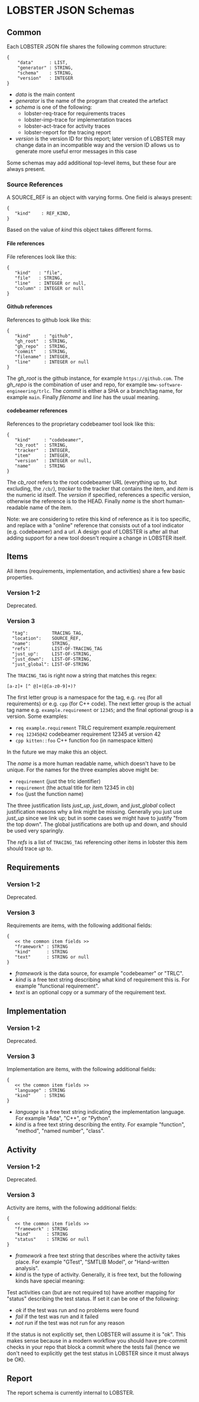 # LOBSTER JSON Schemas

## Common

Each LOBSTER JSON file shares the following common structure:

```
{
    "data"      : LIST,
    "generator" : STRING,
    "schema"    : STRING,
    "version"   : INTEGER
}
```

* _data_ is the main content
* _generator_ is the name of the program that created the artefact
* _schema_ is one of the following:
  * lobster-req-trace for requirements traces
  * lobster-imp-trace for implementation traces
  * lobster-act-trace for activity traces
  * lobster-report for the tracing report
* _version_ is the version ID for this report; later version of LOBSTER
  may change data in an incompatible way and the version ID allows us
  to generate more useful error messages in this case

Some schemas may add additional top-level items, but these four are
always present.

### Source References

A SOURCE_REF is an object with varying forms. One field is always present:

```
{
   "kind"    : REF_KIND,
}
```

Based on the value of *kind* this object takes different forms.

#### File references

File references look like this:

```
{
   "kind"   : "file",
   "file"   : STRING,
   "line"   : INTEGER or null,
   "column" : INTEGER or null
}
```

#### Github references

References to github look like this:

```
{
   "kind"     : "github",
   "gh_root"  : STRING,
   "gh_repo"  : STRING,
   "commit"   : STRING,
   "filename" : INTEGER,
   "line"     : INTEGER or null
}
```

The *gh_root* is the github instance, for example
`https://github.com`. The *gh_repo* is the combination of user and
repo, for example `bmw-software-engineering/trlc`. The *commit* is
either a SHA or a branch/tag name, for example `main`. Finally
*filename* and *line* has the usual meaning.

#### codebeamer references

References to the proprietary codebeamer tool look like this:

```
{
   "kind"     : "codebeamer",
   "cb_root"  : STRING,
   "tracker"  : INTEGER,
   "item"     : INTEGER,
   "version"  : INTEGER or null,
   "name"     : STRING
}
```

The *cb_root* refers to the root codebeamer URL (everything up to, but
excluding, the `/cb/`), *tracker* to the tracker that contains the
item, and *item* is the numeric id itself. The *version* if specified,
references a specific version, otherwise the reference is to the
HEAD. Finally *name* is the short human-readable name of the item.

Note: we are considering to retire this kind of reference as it is too
specific, and replace with a "online" reference that consists out of a
tool indicator (e.g. codebeamer) and a url. A design goal of LOBSTER
is after all that adding support for a new tool doesn't require a
change in LOBSTER itself.

## Items

All items (requirements, implementation, and activities) share a few
basic properties.

### Version 1-2

Deprecated.

### Version 3

```
  "tag":         TRACING_TAG,
  "location":    SOURCE_REF,
  "name":        STRING,
  "refs":        LIST-OF-TRACING_TAG
  "just_up":     LIST-OF-STRING,
  "just_down":   LIST-OF-STRING,
  "just_global": LIST-OF-STRING
```

The `TRACING_TAG` is right now a string that matches this regex:

```regex
[a-z]+ [^ @]+(@[a-z0-9]+)?
```

The first letter group is a namespace for the tag, e.g. `req` (for all
requirements) or e.g. `cpp` (for C++ code). The next letter group is
the actual tag name e.g. `example.requirement` or `12345`; and the
final optional group is a version. Some examples:

* `req example.requirement` TRLC requirement example.requirement
* `req 12345@42` codebeamer requirement 12345 at version 42
* `cpp kitten::foo` C++ function foo (in namespace kitten)

In the future we may make this an object.

The *name* is a more human readable name, which doesn't have to be
unique. For the names for the three examples above might be:

* `requirement` (just the trlc identifier)
* `requirement` (the actual title for item 12345 in cb)
* `foo` (just the function name)

The three justification lists *just_up*, *just_down*, and
*just_global* collect justification reasons why a link might be
missing. Generally you just use *just_up* since we link up; but in
some cases we might have to justify "from the top down". The global
justifications are both up and down, and should be used very
sparingly.

The *refs* is a list of `TRACING_TAG` referencing other items in
lobster this item should trace *up* to.

## Requirements

### Version 1-2

Deprecated.

### Version 3

Requirements are items, with the following additional fields:

```
{
   << the common item fields >>
   "framework" : STRING
   "kind"      : STRING
   "text"      : STRING or null
}
```

* *framework* is the data source, for example "codebeamer" or "TRLC".
* *kind* is a free text string describing what kind of requirement
  this is. For example "functional requirement".
* *text* is an optional copy or a summary of the requirement text.

## Implementation

### Version 1-2

Deprecated.

### Version 3

Implementation are items, with the following additional fields:

```
{
   << the common item fields >>
   "language" : STRING
   "kind"     : STRING
}
```

* *language* is a free text string indicating the implementation
  language. For example "Ada", "C++", or "Python".
* *kind* is a free text string describing the entity. For example
  "function", "method", "named number", "class".

## Activity

### Version 1-2

Deprecated.

### Version 3

Activity are items, with the following additional fields:

```
{
   << the common item fields >>
   "framework" : STRING
   "kind"      : STRING
   "status"    : STRING or null
}
```

* *framework* a free text string that describes where the activity
  takes place. For example "GTest", "SMTLIB Model", or "Hand-written
  analysis".
* *kind* is the type of activity. Generally, it is free text, but the
  following kinds have special meaning:

Test activities can (but are not required to) have another mapping for
"status" describing the test status. If set it can be one of the
following:

* *ok* if the test was run and no problems were found
* *fail* if the test was run and it failed
* *not run* if the test was not run for any reason

If the status is not explicitly set, then LOBSTER will assume it is
"ok". This makes sense because in a modern workflow you should have
pre-commit checks in your repo that block a commit where the tests
fail (hence we don't need to explicitly get the test status in LOBSTER
since it must always be OK).

## Report

The report schema is currently internal to LOBSTER.
